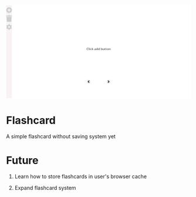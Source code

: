 ![alt text](https://github.com/DatTram/100-JSprojects/blob/main/9-project/flash_cards/flash_cards.png)
# Flashcard

A simple flashcard without saving system yet

# Future

1. Learn how to store flashcards in user's browser cache

2. Expand flashcard system

